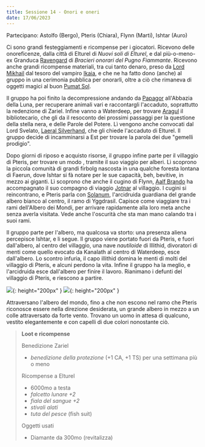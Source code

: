```yaml
---
title: Sessione 14 - Onori e oneri
date: 17/06/2023
---
```

Partecipano: Astolfo (Bergo), Pteris (Chiara), Flynn (Marti), Ishtar (Auro)

Ci sono grandi festeggiamenti e ricompense per i giocatori. Ricevono delle onoreficenze, dalla città di Elturel di *Nuovi soli di Elturel*, e dal più-o-meno-ex Granduca [Ravengard](/star/npc/baldursgate#ulder-ravengard) di *Bracieri onorari del Pugno Fiammante*. Ricevono anche grandi ricompense materiali, tra cui tanto denaro, preso da [Lord Mikhail](/star/npc/elturel#lord-mikhail-manthar) dal tesoro del vampiro [Ikaia](/star/npc/elturel#klav-ikaia), e che ne ha fatto dono (anche) al gruppo in una cerimonia pubblica per onorarli, oltre a ciò che rimaneva di oggetti magici al buon [Pumat Sol](/star/npc/elturel#pumat-sol).

Il gruppo ha poi finito la decompressione andando da [Papagor](/star/npc/pgrel#papagor-fumonero) all'Abbazia della Luna, per recuperare animali vari e raccontargli l'accaduto, soprattutto la redenzione di Zariel. Infine vanno a Waterdeep, per trovare [Aragul](/star/npc/elturel#aragul) il bibliotecario, che gli da il resoconto dei prossimi passaggi per la questione della stella nera, e delle Parole del Potere. Lì vengono anche convocati dal Lord Svelato, [Laeral Silverhand](/star/npc/waterdeep#laeral-silverhand), che gli chiede l'accaduto di Elturel. Il gruppo decide di incamminarsi a Est per trovare la parola dei due "gemelli prodigio".

Dopo giorni di riposo e acquisto risorse, il gruppo infine parte per il villaggio di Pteris, per trovare un modo , tramite il suo viaggio per alberi. Lì scoprono la piccola comunità di grandi firbolg nascosta in una qualche foresta lontana di Faerun, dove Ishtar si fà notare per le sue capacità, beh, bevitive, in mezzo ai giganti. Lì scoprono che anche il cugino di Flynn, [Aalf Brando](/star/npc/pgrel#aalf-brando) ha accompagnato il suo compagno di viaggio [Jotnar](/star/npc/pgrel#jotnar-bramatempesta) al villaggio. I cugini si reincontrano, e Pteris parla con [Solanum](/star/npc/pgrel#solanum), l'arcidruida guardiana del grande albero bianco al centro, il ramo di Yggdrasil. Capisce come viaggiare tra i rami dell'Albero dei Mondi, per arrivare rapidamente alla loro meta anche senza averla visitata. Vede anche l'oscurità che sta man mano calando tra i suoi rami.

Il gruppo parte per l'albero, ma qualcosa va storto: una presenza aliena percepisce Ishtar, e li segue. Il gruppo viene portato fuori da Pteris, e fuori dall'albero, al centro del villaggio, una nave *nautiloide* di Illithid, divoratori di menti come quello evocato da Kanalath al centro di Waterdeep, esce dall'albero. Lo scontro infuria, il capo illithid domina le menti di molti del villaggio di Pteris, e alcuni perdono la vita. Infine il gruppo ha la meglio, e l'arcidruida esce dall'albero per finire il lavoro. Rianimano i defunti del villaggio di Pteris, e riescono a partire.

![](https://www.aidedd.org/dnd/images/ulitharid.jpg){: height="200px" } ![](https://www.aidedd.org/dnd/images/mind-flayer.jpg){: height="200px" }

Attraversano l'albero del mondo, fino a che non escono nel ramo che Pteris riconosce essere nella direzione desiderata, un grande albero in mezzo a un colle attraversato da forte vento. Trovano un uomo in attesa di qualcuno, vestito elegantemente e con capelli di due colori nonostante ciò.

> **Loot e ricompense**
>
> Benedizione Zariel
> - *benedizione della protezione* (+1 CA, +1 TS) per una settimana più o meno 
>
> Ricompense a Elturel
> - 6000mo a testa
> - *falcetto lunare +2*
> - *fiala del sangue +2*
> - *stivali alati*
> - *tuta del pesce* (fish suit)
>
> Oggetti usati
> - Diamante da 300mo (revitalizza)
